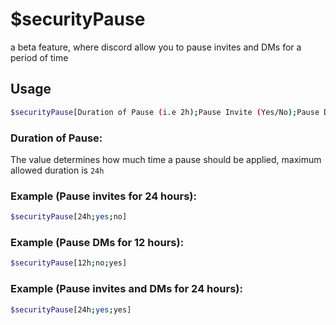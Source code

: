 # $securityPause

a beta feature, where discord allow you to pause invites and DMs for a period of time

## Usage

```bash
$securityPause[Duration of Pause (i.e 2h);Pause Invite (Yes/No);Pause DM (Yes/No)]
```

### Duration of Pause:
The value determines how much time a pause should be applied, maximum allowed duration is `24h`

### Example (Pause invites for 24 hours):
```bash
$securityPause[24h;yes;no]
```

### Example (Pause DMs for 12 hours):
```bash
$securityPause[12h;no;yes]
```

### Example (Pause invites and DMs for 24 hours):
```bash
$securityPause[24h;yes;yes]
```